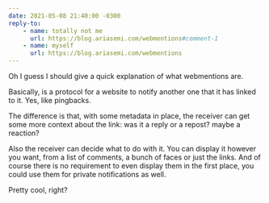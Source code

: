 ```yaml
---
date: 2021-05-08 21:40:00 -0300
reply-to:
    - name: totally not me
      url: https://blog.ariasemi.com/webmentions#comment-1
    - name: myself
      url: https://blog.ariasemi.com/webmentions
---
```


Oh I guess I should give a quick explanation of what webmentions are.

Basically, is a protocol for a website to notify another one that it has linked to it. Yes, like pingbacks. 

The difference is that, with some metadata in place, the receiver can get some more context about the link: was it a reply or a repost? maybe a reaction?

Also the receiver can decide what to do with it. You can display it however you want, from a list of comments, a bunch of faces or just the links. And of course there is no requirement to even display them in the first place, you could use them for private notifications as well.

Pretty cool, right?